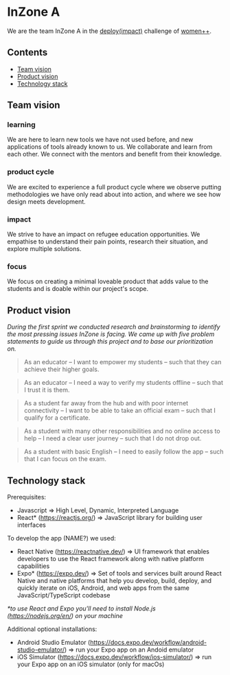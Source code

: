 # InZone A

We are the team InZone A in the [deploy(impact)](https://www.womenplusplus.ch/deploy-impact) challenge of [women++](https://www.womenplusplus.ch/).

## Contents

- [Team vision](#teamV)
- [Product vision](#productV)
- [Technology stack](#technologyS)


<a name="teamV"><h2>Team vision</h2></a>

### learning
We are here to learn new tools we have not used before, and new applications of tools already known to us. We collaborate and learn from each other. We connect with the mentors and benefit from their knowledge.

### product cycle
We are excited to experience a full product cycle where we observe putting methodologies we have only read about into action, and where we see how design meets development.

### impact
We strive to have an impact on refugee education opportunities. We empathise to understand their pain points, research their situation, and explore multiple solutions.

### focus
We focus on creating a minimal loveable product that adds value to the students and is doable within our project's scope.


<a name="productV"><h2>Product vision</h2></a>

*During the first sprint we conducted research and brainstorming to identify the most pressing issues InZone is facing. We came up with five problem statements to guide us through this project and to base our prioritization on.*

> As an educator &ndash; I want to empower my students &ndash; such that they can achieve their higher goals.

> As an educator &ndash; I need a way to verify my students offline &ndash; such that I trust it is them.

> As a student far away from the hub and with poor internet connectivity &ndash; I want to be able to take an official exam &ndash; such that I qualify for a certificate.

> As a student with many other responsibilities and no online access to help &ndash; I need a clear user journey &ndash; such that I do not drop out.

> As a student with basic English &ndash; I need to easily follow the app &ndash; such that I can focus on the exam.


<a name="technologyS"><h2>Technology stack</h2></a>
Prerequisites:
- Javascript => High Level, Dynamic, Interpreted Language
- React* (https://reactjs.org/) => JavaScript library for building user interfaces
 
 To develop the app (NAME?) we used:
 - React Native (https://reactnative.dev/) => UI framework that enables developers to use the React framework along with native platform capabilities
 - Expo* (https://expo.dev/) => Set of tools and services built around React Native and native platforms that help you develop, build, deploy, and quickly iterate                                 on iOS, Android, and web apps from the same JavaScript/TypeScript codebase

      
 _*to use React and Expo you'll need to install Node.js (https://nodejs.org/en/) on your machine_

Additional optional installations:
- Android Studio Emulator (https://docs.expo.dev/workflow/android-studio-emulator/) => run your Expo app on an Andoid emulator
- iOS Simulator (https://docs.expo.dev/workflow/ios-simulator/) => run your Expo app on an iOS simulator (only for macOs)
 
 
